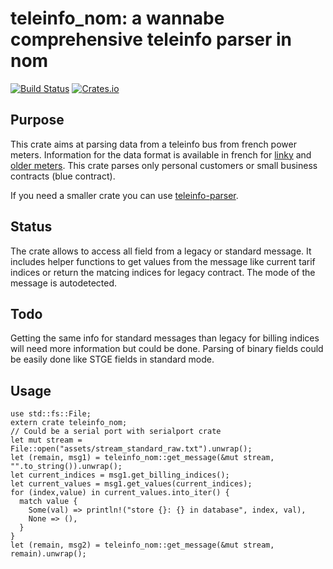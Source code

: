 # teleinfo\_nom: a wannabe comprehensive teleinfo parser in nom
[![Build Status](https://travis-ci.org/gaetronik/teleinfo-nom.svg)](https://travis-ci.org/gaetronik/teleinfo-nom)
[![Crates.io](https://img.shields.io/crates/v/teleinfo-nom.svg)](https://crates.io/crates/teleinfo-nom)


## Purpose

This crate aims at parsing data from a teleinfo bus from french power meters.
Information for the data format is available in french for [linky](https://www.enedis.fr/sites/default/files/Enedis-NOI-CPT_54E.pdf) and [older meters](https://www.enedis.fr/sites/default/files/Enedis-NOI-CPT_02E.pdf).
This crate parses only personal customers or small business contracts (blue contract).

If you need a smaller crate you can use [teleinfo-parser](https://crates.io/crates/teleinfo-parser).

## Status

The crate allows to access all field from a legacy or standard message. It includes helper functions to get values from the message like current tarif indices or return the matcing indices for legacy contract. The mode of the message is autodetected.

## Todo

Getting the same info for standard messages than legacy for billing indices will need more information but could be done.
Parsing of binary fields could be easily done like STGE fields in standard mode.

## Usage

```
use std::fs::File;
extern crate teleinfo_nom;
// Could be a serial port with serialport crate
let mut stream = File::open("assets/stream_standard_raw.txt").unwrap();
let (remain, msg1) = teleinfo_nom::get_message(&mut stream, "".to_string()).unwrap();
let current_indices = msg1.get_billing_indices();
let current_values = msg1.get_values(current_indices);
for (index,value) in current_values.into_iter() {
  match value {
    Some(val) => println!("store {}: {} in database", index, val),
    None => (),
  }
}
let (remain, msg2) = teleinfo_nom::get_message(&mut stream, remain).unwrap();
```
